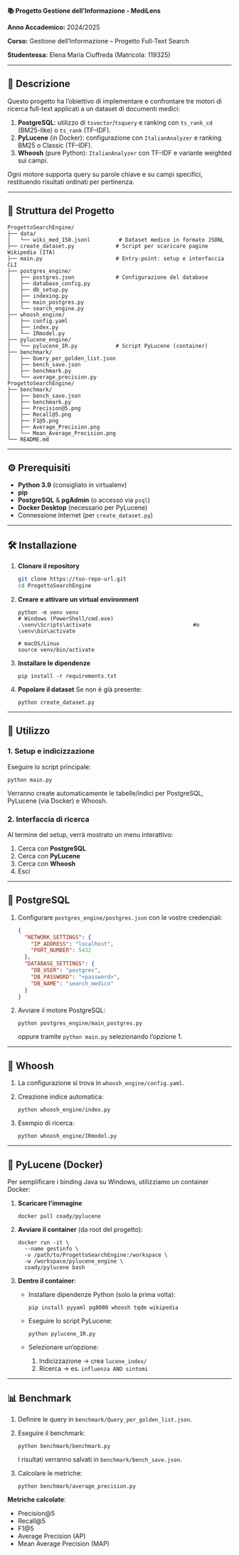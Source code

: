 **📚 Progetto Gestione dell’Informazione - MediLens**


**Anno Accademico:** 2024/2025


**Corso:** Gestione dell’Informazione – Progetto Full-Text Search


**Studentessa:** Elena Maria Ciuffreda (Matricola: 119325)

---

## 🔎 Descrizione

Questo progetto ha l’obiettivo di implementare e confrontare tre motori di ricerca full-text applicati a un dataset di documenti medici:

1. **PostgreSQL**: utilizzo di `tsvector`/`tsquery` e ranking con `ts_rank_cd` (BM25-like) o `ts_rank` (TF–IDF).
2. **PyLucene** (in Docker): configurazione con `ItalianAnalyzer` e ranking BM25 o Classic (TF–IDF).
3. **Whoosh** (pure Python): `ItalianAnalyzer` con TF–IDF e variante weighted sui campi.

Ogni motore supporta query su parole chiave e su campi specifici, restituendo risultati ordinati per pertinenza.

---

## 📂 Struttura del Progetto

```
ProgettoSearchEngine/
├── data/
│   └── wiki_med_150.jsonl         # Dataset medico in formato JSONL
├── create_dataset.py             # Script per scaricare pagine Wikipedia (ITA)
├── main.py                       # Entry-point: setup e interfaccia CLI
├── postgres_engine/
│   ├── postgres.json             # Configurazione del database
│   ├── database_config.py
│   ├── db_setup.py
│   ├── indexing.py
│   ├── main_postgres.py
│   └── search_engine.py
├── whoosh_engine/
│   ├── config.yaml
│   ├── index.py
│   └── IRmodel.py
├── pylucene_engine/
│   └── pylucene_IR.py            # Script PyLucene (container)
├── benchmark/
│   ├── Query_per_golden_list.json
│   ├── bench_save.json
│   ├── benchmark.py
│   └── average_precision.py
ProgettoSearchEngine/
├── benchmark/
│   ├── bench_save.json
│   ├── benchmark.py
│   ├── Precision@5.png
│   ├── Recall@5.png
│   ├── F1@5.png
│   ├── Average_Precision.png
│   └── Mean_Average_Precision.png
└── README.md                    
```

---

## ⚙️ Prerequisiti

* **Python 3.9** (consigliato in virtualenv)
* **pip**
* **PostgreSQL** & **pgAdmin** (o accesso via `psql`)
* **Docker Desktop** (necessario per PyLucene)
* Connessione Internet (per `create_dataset.py`)

---

## 🛠️ Installazione

1. **Clonare il repository**

   ```bash
   git clone https://tuo-repo-url.git
   cd ProgettoSearchEngine
   ```

2. **Creare e attivare un virtual environment**

   ```
   python -m venv venv
   # Windows (PowerShell/cmd.exe)
   .\venv\Scripts\activate                                #o \venv\bin\activate

   # macOS/Linux
   source venv/bin/activate
   ```

3. **Installare le dipendenze**

   ```
   pip install -r requirements.txt
   ```

4. **Popolare il dataset**
   Se non è già presente:

   ```
   python create_dataset.py
   ```

---

## 🚀 Utilizzo

### 1. Setup e indicizzazione

Eseguire lo script principale:

```
python main.py
```

Verranno create automaticamente le tabelle/indici per PostgreSQL, PyLucene (via Docker) e Whoosh.

### 2. Interfaccia di ricerca

Al termine del setup, verrà mostrato un menu interattivo:

1. Cerca con **PostgreSQL**
2. Cerca con **PyLucene**
3. Cerca con **Whoosh**
4. Esci

---

## 🐘 PostgreSQL

1. Configurare `postgres_engine/postgres.json` con le vostre credenziali:

   ```json
   {
     "NETWORK_SETTINGS": {
       "IP_ADDRESS": "localhost",
       "PORT_NUMBER": 5432
     },
     "DATABASE_SETTINGS": {
       "DB_USER": "postgres",
       "DB_PASSWORD": "<password>",
       "DB_NAME": "search_medico"
     }
   }
   ```

2. Avviare il motore PostgreSQL:

   ```
   python postgres_engine/main_postgres.py
   ```

   oppure tramite `python main.py` selezionando l’opzione 1.

---

## 🐍 Whoosh

1. La configurazione si trova in `whoosh_engine/config.yaml`.
2. Creazione indice automatica:

   ```
   python whoosh_engine/index.py
   ```
3. Esempio di ricerca:

   ```
   python whoosh_engine/IRmodel.py
   ```

---

## 🐳 PyLucene (Docker)

Per semplificare i binding Java su Windows, utilizziamo un container Docker:

1. **Scaricare l’immagine**

   ```
   docker pull coady/pylucene
   ```

2. **Avviare il container** (da root del progetto):

   ```
   docker run -it \
     --name gestinfo \
     -v /path/to/ProgettoSearchEngine:/workspace \
     -w /workspace/pylucene_engine \
     coady/pylucene bash
   ```

3. **Dentro il container**:

   * Installare dipendenze Python (solo la prima volta):

     ```
     pip install pyyaml pg8000 whoosh tqdm wikipedia
     ```
   * Eseguire lo script PyLucene:

     ```
     python pylucene_IR.py
     ```
   * Selezionare un’opzione:

     1. Indicizzazione → crea `lucene_index/`
     2. Ricerca → es. `influenza AND sintomi`

---

## 📊 Benchmark

1. Definire le query in `benchmark/Query_per_golden_list.json`.
2. Eseguire il benchmark:

   ```
   python benchmark/benchmark.py
   ```

   I risultati verranno salvati in `benchmark/bench_save.json`.
3. Calcolare le metriche:

   ```
   python benchmark/average_precision.py
   ```

**Metriche calcolate**:

* Precision\@5
* Recall\@5
* F1\@5
* Average Precision (AP)
* Mean Average Precision (MAP)
